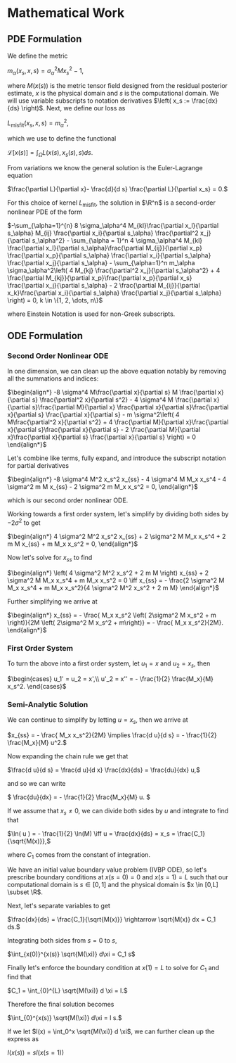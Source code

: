 # Mathematical Work
## PDE Formulation
We define the metric

$m_\alpha(x_s, x, s) = \sigma_\alpha^2  M x_s^2 - 1,$

where $M(x(s))$ is the metric tensor field designed from the residual posterior estimate, $x$ is the physical domain and $s$ is the computational domain. We will use variable subscripts to notation derivatives $\left( x_s := \frac{dx}{ds} \right)$. Next, we define our loss as 

$L_\text{misfit}(x_s, x, s) = m_\alpha^2,$ 

which we use to define the functional  

$\mathcal{L}[x(s)] = \int_\Omega L(x(s), x_s(s), s) d s.$

From variations we know the general solution is the Euler-Lagrange equation

$\frac{\partial L}{\partial x}- \frac{d}{d s} \frac{\partial L}{\partial x_s} = 0.$

For this choice of kernel $L_\text{misfit}$, the solution in $\R^n$ is a second-order nonlinear PDE of the form

$-\sum_{\alpha=1}^{n} 8 \sigma_\alpha^4 M_{kl}\frac{\partial x_l}{\partial s_\alpha} M_{ij} \frac{\partial x_i}{\partial s_\alpha} \frac{\partial^2 x_j}{\partial s_\alpha^2} - \sum_{\alpha = 1}^n 4 \sigma_\alpha^4 M_{kl} \frac{\partial x_l}{\partial s_\alpha}\frac{\partial M_{ij}}{\partial x_p} \frac{\partial x_p}{\partial s_\alpha} \frac{\partial x_i}{\partial s_\alpha} \frac{\partial x_j}{\partial s_\alpha} - \sum_{\alpha=1}^n m_\alpha \sigma_\alpha^2\left( 4 M_{kj} \frac{\partial^2 x_j}{\partial s_\alpha^2} + 4 \frac{\partial M_{kj}}{\partial x_p}\frac{\partial x_p}{\partial x_s} \frac{\partial x_j}{\partial s_\alpha}  - 2 \frac{\partial M_{ij}}{\partial x_k}\frac{\partial x_i}{\partial s_\alpha}  \frac{\partial x_j}{\partial s_\alpha} \right) = 0, k \in \{1, 2, \dots, n\}$

where Einstein Notation is used for non-Greek subscripts. 

## ODE Formulation
### Second Order Nonlinear ODE
In one dimension, we can clean up the above equation notably by removing all the summations and indices:

$\begin{align*}
-8 \sigma^4 M\frac{\partial x}{\partial s} M \frac{\partial x}{\partial s} \frac{\partial^2 x}{\partial s^2} - 4 \sigma^4 M \frac{\partial x}{\partial s}\frac{\partial M}{\partial x} \frac{\partial x}{\partial s}\frac{\partial x}{\partial s} \frac{\partial x}{\partial s} -  m \sigma^2\left( 4 M\frac{\partial^2 x}{\partial s^2} + 4 \frac{\partial M}{\partial x}\frac{\partial x}{\partial s}\frac{\partial x}{\partial s}  - 2 \frac{\partial M}{\partial x}\frac{\partial x}{\partial s}  \frac{\partial x}{\partial s} \right) = 0
\end{align*}$

Let's combine like terms, fully expand, and introduce the subscript notation for partial derivatives

$\begin{align*}
-8 \sigma^4 M^2 x_s^2  x_{ss} - 4 \sigma^4 M M_x x_s^4  -  4  \sigma^2 m M x_{ss}  -  2 \sigma^2 m M_x x_s^2  = 0,
\end{align*}$

which is our second order nonlinear ODE.

Working towards a first order system, let's simplify by dividing both sides by $-2 \sigma^2$ to get

$\begin{align*}
4 \sigma^2 M^2 x_s^2  x_{ss} + 2 \sigma^2 M M_x x_s^4  +  2  m M x_{ss}  +  m M_x x_s^2  = 0,
\end{align*}$

Now let's solve for $x_{ss}$ to find

$\begin{align*}
\left( 4 \sigma^2 M^2 x_s^2 + 2 m M \right) x_{ss} + 2 \sigma^2 M M_x x_s^4 +  m M_x x_s^2  = 0 \iff x_{ss} = - \frac{2 \sigma^2 M M_x x_s^4 +  m M_x x_s^2}{4 \sigma^2 M^2 x_s^2 + 2 m M}
\end{align*}$

Further simplifying we arrive at

$\begin{align*}
x_{ss} = - \frac{ M_x x_s^2 \left( 2\sigma^2 M x_s^2 +  m \right)}{2M \left( 2\sigma^2 M x_s^2 + m\right)} = - \frac{ M_x x_s^2}{2M}.
\end{align*}$

### First Order System

To turn the above into a first order system, let $u_1 = x$ and $u_2 = x_s$, then

$\begin{cases} 
u_1' = u_2 = x',\\
u'_2 = x'' = - \frac{1}{2} \frac{M_x}{M} x_s^2.
\end{cases}$


### Semi-Analytic Solution

We can continue to simplify by letting $u = x_s$, then we arrive at

$x_{ss} = - \frac{ M_x x_s^2}{2M} \implies \frac{d u}{d s} = - \frac{1}{2} \frac{M_x}{M} u^2.$

Now expanding the chain rule we get that

$\frac{d u}{d s} = \frac{d u}{d x} \frac{dx}{ds} = \frac{du}{dx} u,$

and so we can write

$
\frac{du}{dx} = - \frac{1}{2} \frac{M_x}{M} u.
$

If we assume that $x_s \neq 0$, we can divide both sides by $u$ and integrate to find that

$\ln( u ) = - \frac{1}{2} \ln(M) \iff u =  \frac{dx}{ds} = x_s = \frac{C_1}{\sqrt{M(x)}},$

where $C_1$ comes from the constant of integration. 

We have an initial value boundary value problem (IVBP ODE), so let's prescribe boundary conditions at $x(s=0) = 0$ and $x(s=1) = L$ such that our computational domain is $s \in [0,1]$ and the physical domain is $x \in [0,L] \subset \R$.

Next, let's separate variables to get

$\frac{dx}{ds} = \frac{C_1}{\sqrt{M(x)}} \rightarrow \sqrt{M(x)} dx = C_1 ds.$

Integrating both sides from $s=0$ to $s$, 

$\int_{x(0)}^{x(s)} \sqrt{M(\xi)} d\xi = C_1 s$

Finally let's enforce the boundary condition at $x(1) = L$ to solve for $C_1$ and find that

$C_1 = \int_{0}^{L} \sqrt{M(\xi)} d \xi = I.$

Therefore the final solution becomes

$\int_{0}^{x(s)} \sqrt{M(\xi)} d\xi = I s.$

If we let $I(x) = \int_0^x \sqrt{M(\xi)} d \xi$, we can further clean up the express as

$I(x(s)) = s I(x(s=1))$
